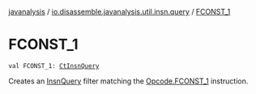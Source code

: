 [javanalysis](../index.md) / [io.disassemble.javanalysis.util.insn.query](index.md) / [FCONST_1](./-f-c-o-n-s-t_1.md)

# FCONST_1

`val FCONST_1: `[`CtInsnQuery`](-ct-insn-query/index.md)

Creates an [InsnQuery](-insn-query/index.md) filter matching the [Opcode.FCONST_1](#) instruction.

